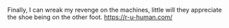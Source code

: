 Finally, I can wreak my revenge on the machines, little will they appreciate the shoe being on the other foot. https://r-u-human.com/
